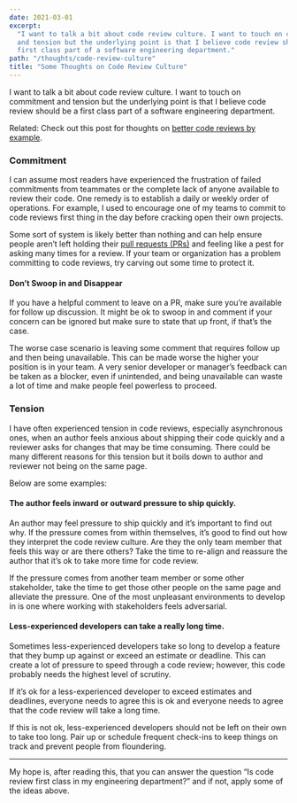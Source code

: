 ```yaml
---
date: 2021-03-01
excerpt:
  "I want to talk a bit about code review culture. I want to touch on commitment
  and tension but the underlying point is that I believe code review should be a
  first class part of a software engineering department."
path: "/thoughts/code-review-culture"
title: "Some Thoughts on Code Review Culture"
---
```


I want to talk a bit about code review culture. I want to touch on commitment
and tension but the underlying point is that I believe code review should be a
first class part of a software engineering department.

Related: Check out this post for thoughts on
[better code reviews by example](/thoughts/better-code-reviews-by-example).

### Commitment

I can assume most readers have experienced the frustration of failed commitments
from teammates or the complete lack of anyone available to review their code.
One remedy is to establish a daily or weekly order of operations. For example, I
used to encourage one of my teams to commit to code reviews first thing in the
day before cracking open their own projects.

Some sort of system is likely better than nothing and can help ensure people
aren’t left holding their
[pull requests (PRs)](https://docs.github.com/en/github/collaborating-with-issues-and-pull-requests/about-pull-requests)
and feeling like a pest for asking many times for
a review. If your team or organization has a problem committing to code reviews,
try carving out some time to protect it.

#### Don’t Swoop in and Disappear

If you have a helpful comment to leave on a PR, make sure you’re available for
follow up discussion. It might be ok to swoop in and comment if your concern
can be ignored but make sure to state that up front, if that’s the case.

The worse case scenario is leaving some comment that requires follow up and then
being unavailable. This can be made worse the higher your position is in your
team. A very senior developer or manager’s feedback can be taken as a blocker,
even if unintended, and being unavailable can waste a lot of time and make
people feel powerless to proceed.

### Tension

I have often experienced tension in code reviews, especially asynchronous ones,
when an author feels anxious about shipping their code quickly and a reviewer
asks for changes that may be time consuming. There could be many different
reasons for this tension but it boils down to author and reviewer not being on
the same page.

Below are some examples:

#### The author feels inward or outward pressure to ship quickly.

An author may feel pressure to ship quickly and it’s important to find out why.
If the pressure comes from within themselves, it’s good to find out how they
interpret the code review culture. Are they the only team member that feels this
way or are there others? Take the time to re-align and reassure the author that
it’s ok to take more time for code review.

If the pressure comes from another team member or some other stakeholder, take
the time to get those other people on the same page and alleviate the pressure.
One of the most unpleasant environments to develop in is one where working with
stakeholders feels adversarial.

#### Less-experienced developers can take a really long time.

Sometimes less-experienced developers take so long to develop a feature that
they bump up against or exceed an estimate or deadline. This can create a lot of
pressure to speed through a code review; however, this code probably needs the
highest level of scrutiny.

If it’s ok for a less-experienced developer to exceed estimates and deadlines, 
everyone needs to agree this is ok and everyone needs to agree that the code 
review will take a long time.

If this is not ok, less-experienced developers should not be left on their
own to take too long. Pair up or schedule frequent check-ins to keep things on
track and prevent people from floundering.

---

My hope is, after reading this, that you can answer the question “Is code
review first class in my engineering department?” and if not, apply some of the
ideas above.
